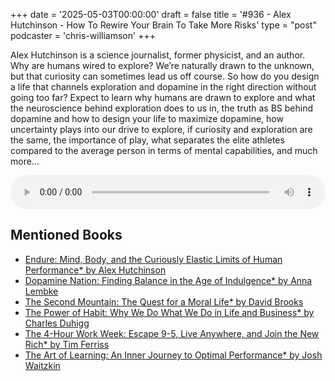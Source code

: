 +++
date = '2025-05-03T00:00:00'
draft = false
title = '#936 - Alex Hutchinson - How To Rewire Your Brain To Take More Risks'
type = "post"
podcaster = 'chris-williamson'
+++

Alex Hutchinson is a science journalist, former physicist, and an author.
Why are humans wired to explore? We’re naturally drawn to the unknown, but that curiosity can sometimes lead us off course. So how do you design a life that channels exploration and dopamine in the right direction without going too far?
Expect to learn why humans are drawn to explore and what the neuroscience behind exploration does to us in, the truth as BS behind dopamine and how to design your life to maximize dopamine, how uncertainty plays into our drive to explore, if curiosity and exploration are the same, the importance of play, what separates the elite athletes compared to the average person in terms of mental capabilities, and much more…

<audio controls style="width: 100%; max-width: 800px;">
  <source src="https://pdst.fm/e/chrt.fm/track/G454/prfx.byspotify.com/e/traffic.megaphone.fm/SIXMSB2751322312.mp3?updated=1746247821" type="audio/mpeg">
  Your browser does not support the audio element.
</audio>

## Mentioned Books

- [Endure: Mind, Body, and the Curiously Elastic Limits of Human Performance* by Alex Hutchinson](https://www.amazon.com/s?k=Endure:+Mind,+Body,+and+the+Curiously+Elastic+Limits+of+Human+Performance*+by+Alex+Hutchinson&tag=podcaststoboo-20)
- [Dopamine Nation: Finding Balance in the Age of Indulgence* by Anna Lembke](https://www.amazon.com/s?k=Dopamine+Nation:+Finding+Balance+in+the+Age+of+Indulgence*+by+Anna+Lembke&tag=podcaststoboo-20)
- [The Second Mountain: The Quest for a Moral Life* by David Brooks](https://www.amazon.com/s?k=The+Second+Mountain:+The+Quest+for+a+Moral+Life*+by+David+Brooks&tag=podcaststoboo-20)
- [The Power of Habit: Why We Do What We Do in Life and Business* by Charles Duhigg](https://www.amazon.com/s?k=The+Power+of+Habit:+Why+We+Do+What+We+Do+in+Life+and+Business*+by+Charles+Duhigg&tag=podcaststoboo-20)
- [The 4-Hour Work Week: Escape 9-5, Live Anywhere, and Join the New Rich* by Tim Ferriss](https://www.amazon.com/s?k=The+4-Hour+Work+Week:+Escape+9-5,+Live+Anywhere,+and+Join+the+New+Rich*+by+Tim+Ferriss&tag=podcaststoboo-20)
- [The Art of Learning: An Inner Journey to Optimal Performance* by Josh Waitzkin](https://www.amazon.com/s?k=The+Art+of+Learning:+An+Inner+Journey+to+Optimal+Performance*+by+Josh+Waitzkin&tag=podcaststoboo-20)